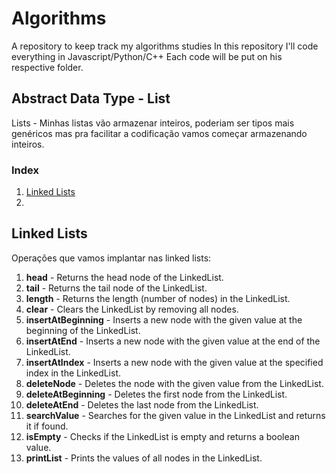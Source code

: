 # Algorithms
A repository to keep track my algorithms studies
In this repository I'll code everything in Javascript/Python/C++
Each code will be put on his respective folder.

## Abstract Data Type - List 
Lists - Minhas listas vão armazenar inteiros, poderiam ser tipos mais genéricos mas
pra facilitar a codificação vamos começar armazenando inteiros.

### Index 

1. <a href="#LinkedList">Linked Lists</a>
2. 

<h2 id="LinkedList">Linked Lists</h2>

Operações que vamos implantar nas linked lists:

<ol>
    <li>
      <strong>head</strong> - Returns the head node of the LinkedList.
    </li>
    <li>
      <strong>tail</strong> - Returns the tail node of the LinkedList.
    </li>
    <li>
      <strong>length</strong> - Returns the length (number of nodes) in the LinkedList.
    </li>
    <li>
      <strong>clear</strong> - Clears the LinkedList by removing all nodes.
    </li>
    <li>
      <strong>insertAtBeginning</strong> - Inserts a new node with the given value at the beginning of the LinkedList.
    </li>
    <li>
      <strong>insertAtEnd</strong> - Inserts a new node with the given value at the end of the LinkedList.
    </li>
    <li>
      <strong>insertAtIndex</strong> - Inserts a new node with the given value at the specified index in the LinkedList.
    </li>
    <li>
      <strong>deleteNode</strong> - Deletes the node with the given value from the LinkedList.
    </li>
    <li>
      <strong>deleteAtBeginning</strong> - Deletes the first node from the LinkedList.
    </li>
    <li>
      <strong>deleteAtEnd</strong> - Deletes the last node from the LinkedList.
    </li>
    <li>
      <strong>searchValue</strong> - Searches for the given value in the LinkedList and returns it if found.
    </li>
    <li>
      <strong>isEmpty</strong> - Checks if the LinkedList is empty and returns a boolean value.
    </li>
    <li>
      <strong>printList</strong> - Prints the values of all nodes in the LinkedList.
    </li>
</ol>
